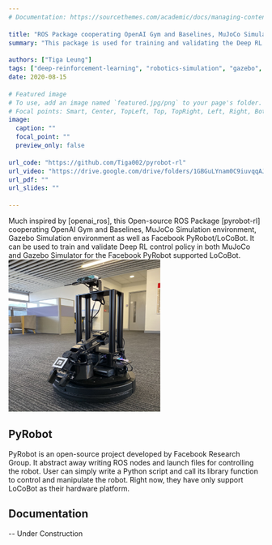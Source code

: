 ```yaml
---
# Documentation: https://sourcethemes.com/academic/docs/managing-content/

title: "ROS Package cooperating OpenAI Gym and Baselines, MuJoCo Simulation environment, Gazebo Simulation and Facebook PyRobot/LoCoBot"
summary: "This package is used for training and validating the Deep RL control policy on the LoCoBot, a low-cost robot equipped with a 5 DOF robotic arm on top of a differential-drive mobile base. Deep RL Policy can be trained and validated in both MuJoCo and Gazebo Simulator."

authors: ["Tiga Leung"]
tags: ["deep-reinforcement-learning", "robotics-simulation", "gazebo", "ROS", "robotics"]
date: 2020-08-15

# Featured image
# To use, add an image named `featured.jpg/png` to your page's folder.
# Focal points: Smart, Center, TopLeft, Top, TopRight, Left, Right, BottomLeft, Bottom, BottomRight.
image:
  caption: ""
  focal_point: ""
  preview_only: false

url_code: "https://github.com/Tiga002/pyrobot-rl"
url_video: "https://drive.google.com/drive/folders/1GBGuLYnam0C9iuvqqAJBNt118s-I8-6E?usp=sharing"
url_pdf: ""
url_slides: ""

---
```

Much inspired by [openai_ros], this Open-source ROS Package [pyrobot-rl] cooperating OpenAI Gym and Baselines, MuJoCo Simulation environment, Gazebo Simulation environment as well as Facebook PyRobot/LoCoBot. It can be used to train and validate Deep RL control policy in  both MuJoCo and Gazebo Simulator for the Facebook PyRobot supported LoCoBot.
<img src="LoCoBot.jpeg" height = "300" width="300"/>

## PyRobot
PyRobot is an open-source project developed by Facebook Research Group. It abstract away writing ROS nodes and launch files for controlling the robot. User can simply write a Python script and call its library function to control and manipulate the robot. Right now, they have only support LoCoBot as their hardware platform.

## Documentation
-- Under Construction

